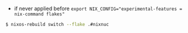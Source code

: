 

* if never applied before `export NIX_CONFIG="experimental-features = nix-command flakes"`

```bash
$ nixos-rebuild switch --flake .#nixnuc
```
